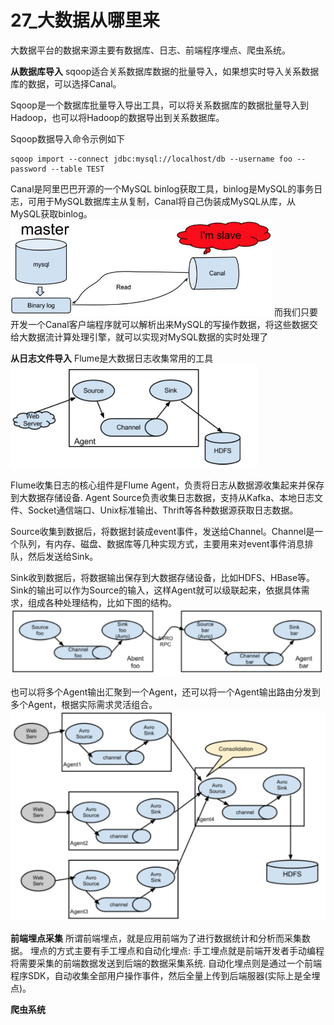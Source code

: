 # 27_大数据从哪里来
大数据平台的数据来源主要有数据库、日志、前端程序埋点、爬虫系统。

**从数据库导入**
sqoop适合关系数据库数据的批量导入，如果想实时导入关系数据库的数据，可以选择Canal。

Sqoop是一个数据库批量导入导出工具，可以将关系数据库的数据批量导入到Hadoop，也可以将Hadoop的数据导出到关系数据库。

Sqoop数据导入命令示例如下
```
sqoop import --connect jdbc:mysql://localhost/db --username foo --password --table TEST
```


Canal是阿里巴巴开源的一个MySQL binlog获取工具，binlog是MySQL的事务日志，可用于MySQL数据库主从复制，Canal将自己伪装成MySQL从库，从MySQL获取binlog。
![](images_attachments/20210315212210786_4510.png)
而我们只要开发一个Canal客户端程序就可以解析出来MySQL的写操作数据，将这些数据交给大数据流计算处理引擎，就可以实现对MySQL数据的实时处理了

**从日志文件导入**
Flume是大数据日志收集常用的工具
![](images_attachments/20210315212436004_25904.png)

Flume收集日志的核心组件是Flume Agent，负责将日志从数据源收集起来并保存到大数据存储设备.
Agent Source负责收集日志数据，支持从Kafka、本地日志文件、Socket通信端口、Unix标准输出、Thrift等各种数据源获取日志数据。

Source收集到数据后，将数据封装成event事件，发送给Channel。Channel是一个队列，有内存、磁盘、数据库等几种实现方式，主要用来对event事件消息排队，然后发送给Sink。

Sink收到数据后，将数据输出保存到大数据存储设备，比如HDFS、HBase等。Sink的输出可以作为Source的输入，这样Agent就可以级联起来，依据具体需求，组成各种处理结构，比如下图的结构。
![](images_attachments/20210315212742732_20694.png)


也可以将多个Agent输出汇聚到一个Agent，还可以将一个Agent输出路由分发到多个Agent，根据实际需求灵活组合。
![](images_attachments/20210315212826944_1789.png)


**前端埋点采集**
所谓前端埋点，就是应用前端为了进行数据统计和分析而采集数据。
埋点的方式主要有手工埋点和自动化埋点:
手工埋点就是前端开发者手动编程将需要采集的前端数据发送到后端的数据采集系统.
自动化埋点则是通过一个前端程序SDK，自动收集全部用户操作事件，然后全量上传到后端服器(实际上是全埋点)。


**爬虫系统**


































